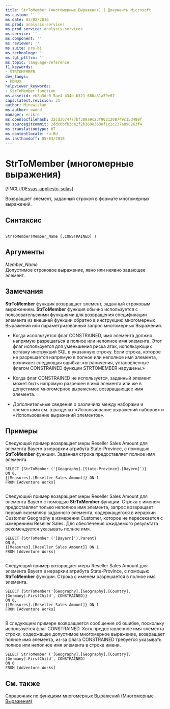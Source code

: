 ```yaml
---
title: StrToMember (многомерные Выражения) | Документы Microsoft
ms.custom: ''
ms.date: 03/02/2016
ms.prod: analysis-services
ms.prod_service: analysis-services
ms.service: ''
ms.component: ''
ms.reviewer: ''
ms.suite: pro-bi
ms.technology: ''
ms.tgt_pltfrm: ''
ms.topic: language-reference
f1_keywords:
- STRTOMEMBER
dev_langs:
- kbMDX
helpviewer_keywords:
- StrToMember function
ms.assetid: eb8a3dc0-5ae4-434e-b321-680a81a59e67
caps.latest.revision: 31
author: Minewiskan
ms.author: owend
manager: erikre
ms.openlocfilehash: 32cd3674777bf309a9c23f9021208749c15d489f
ms.sourcegitcommit: 2ddc0bfb3ce2f2b160e3638f1c2c237a898263f4
ms.translationtype: HT
ms.contentlocale: ru-RU
ms.lasthandoff: 05/03/2018
---
```

# <a name="strtomember-mdx"></a>StrToMember (многомерные выражения)
[!INCLUDE[ssas-appliesto-sqlas](../includes/ssas-appliesto-sqlas.md)]

  Возвращает элемент, заданный строкой в формате многомерных выражений.  
  
## <a name="syntax"></a>Синтаксис  
  
```  
  
StrToMember(Member_Name [,CONSTRAINED] )   
```  
  
## <a name="arguments"></a>Аргументы  
 *Member_Name*  
 Допустимое строковое выражение, явно или неявно задающее элемент.  
  
## <a name="remarks"></a>Замечания  
 **StrToMember** функция возвращает элемент, заданный строковым выражением. **StrToMember** функция обычно используется с пользовательскими функциями для возвращения спецификации элемента из внешней функции обратно в инструкцию многомерных Выражений или параметризованный запрос многомерных Выражений.  
  
-   Когда используется флаг CONSTRAINED, имя элемента должно напрямую разрешаться в полное или неполное имя элемента. Этот флаг используется для уменьшения риска атак, использующих вставку инструкций SQL в указанную строку. Если строка, которое не разрешается напрямую в полное или неполное имя элемента, возникает следующая ошибка: «ограничения, установленные флагом CONSTRAINED функции STRTOMEMBER нарушены.»  
  
-   Когда флаг CONSTRAINED не используется, заданный элемент может быть напрямую разрешен в имя элемента или же в допустимое многомерное выражение, возвращающее имя элемента.  
  
-   Дополнительные сведения о различиях между наборами и элементами см. в разделах «Использование выражений наборов» и «Использование выражений элементов».  
  
## <a name="examples"></a>Примеры  
 Следующий пример возвращает меры Reseller Sales Amount для элемента Bayern в иерархии атрибута State-Province, с помощью **StrToMember** функции. Заданная строка предоставляет полное имя элемента.  
  
```  
SELECT {StrToMember ('[Geography].[State-Province].[Bayern]')}  
ON 0,  
{[Measures].[Reseller Sales Amount]} ON 1  
FROM [Adventure Works]  
  
```  
  
 Следующий пример возвращает меры Reseller Sales Amount для элемента Bayern с помощью **StrToMember** функции. Строка с именем предоставляет только неполное имя элемента, запрос возвращает первый экземпляр заданного элемента, содержащегося в иерархии Customer Geography в измерении Customer, которое не пересекается с измерением Reseller Sales. Для обеспечения ожидаемого результата рекомендуется указывать полное имя.  
  
```  
SELECT {StrToMember ('[Bayern]').Parent}  
ON 0,  
{[Measures].[Reseller Sales Amount]} ON 1  
FROM [Adventure Works]  
  
```  
  
 Следующий пример возвращает меры Reseller Sales Amount для элемента Bayern в иерархии атрибута State-Province, с помощью **StrToMember** функции. Строка с именем разрешается в полное имя элемента.  
  
```  
SELECT {StrToMember('[Geography].[Geography].[Country].[Germany].FirstChild', CONSTRAINED)}  
ON 0,  
{[Measures].[Reseller Sales Amount]} ON 1  
FROM [Adventure Works]  
  
```  
  
 В следующем примере возвращается сообщение об ошибке, поскольку используется флаг CONSTRAINED. Хотя предоставленное имя элемента строки, содержащее допустимое многомерное выражение, возвращает полное имя элемента, из-за флага CONSTRAINED требуется указывать полное или неполное имя элемента в строке имени.  
  
```  
SELECT StrToMember ('[Geography].[Geography].[Country].[Germany].FirstChild', CONSTRAINED)  
ON 0  
FROM [Adventure Works]  
```  
  
## <a name="see-also"></a>См. также  
 [Справочник по функциям многомерных Выражений &#40;Многомерные Выражения&#41;](../mdx/mdx-function-reference-mdx.md)  
  
  
